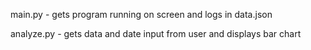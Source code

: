 main.py - gets program running on screen and logs in data.json

analyze.py - gets data and date input from user and displays bar chart
